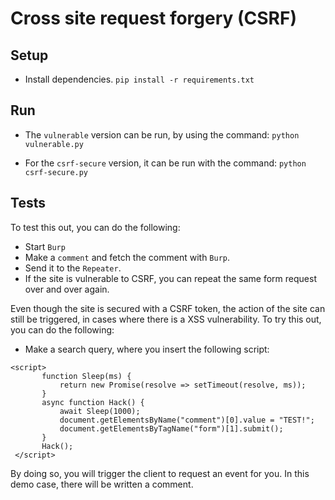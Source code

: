 # Cross site request forgery (CSRF)

## Setup

* Install dependencies. `pip install -r requirements.txt`

## Run

* The `vulnerable` version can be run, by using the command: `python vulnerable.py`

* For the `csrf-secure` version, it can be run with the command: `python csrf-secure.py`

## Tests

To test this out, you can do the following:

* Start `Burp`
* Make a `comment` and fetch the comment with `Burp`.
* Send it to the `Repeater`.
* If the site is vulnerable to CSRF, you can repeat the same form request over and over again.

Even though the site is secured with a CSRF token, the action of the site can still be triggered, in cases where there
is a XSS vulnerability. To try this out, you can do the following:

* Make a search query, where you insert the following script:

 ```
 <script>
        function Sleep(ms) {
            return new Promise(resolve => setTimeout(resolve, ms));
        }
        async function Hack() {
            await Sleep(1000);
            document.getElementsByName("comment")[0].value = "TEST!";
            document.getElementsByTagName("form")[1].submit();
        }
        Hack();
  </script> 
 ```

By doing so, you will trigger the client to request an event for you. In this demo case, there will be written a
comment.
